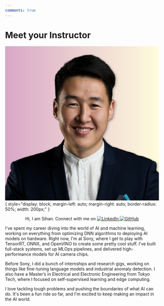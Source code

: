 ```yaml
---
comments: true
---
```


# Meet your Instructor

![Sihan](./assets/sihan.jpg){ style="display: block; margin-left: auto; margin-right: auto; border-radius: 50%; width: 200px;" }

<div style="text-align: center;">
  Hi, I am Sihan. Connect with me on
  <a href="https://www.linkedin.com/in/sihan-a/">
    <img src="https://img.shields.io/static/v1?label=&message=LinkedIn&color=%230A66C2&logo=LinkedIn" alt="LinkedIn">
  </a>
  <a href="https://github.com/russhustle">
    <img src="https://img.shields.io/static/v1?label=&message=GitHub&color=%23181717&logo=GitHub" alt="GitHub">
  </a>
</div>

I've spent my career diving into the world of AI and machine learning, working on everything from optimizing DNN algorithms to deploying AI models on hardware. Right now, I'm at Sony, where I get to play with TensorRT, ONNX, and OpenVINO to create some pretty cool stuff. I’ve built full-stack systems, set up MLOps pipelines, and delivered high-performance models for AI camera chips.

Before Sony, I did a bunch of internships and research gigs, working on things like fine-tuning language models and industrial anomaly detection. I also have a Master’s in Electrical and Electronic Engineering from Tokyo Tech, where I focused on self-supervised learning and edge computing.

I love tackling tough problems and pushing the boundaries of what AI can do. It's been a fun ride so far, and I'm excited to keep making an impact in the AI world.
